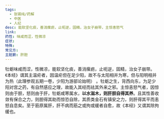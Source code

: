 ```yaml
---
tags:
  - 张锡纯/药解
  - 中医
  - 人纪
desc: 能软坚化痰，善消瘰疬，止呃逆，固精，治女子崩带，主惊恚怒气
link: 
药性: 味咸而涩，性微凉
症状: 
特殊: 
常见方: 
主脏腑: 肝胆
---
```


牡蛎味咸而涩，性微凉，能软坚化痰，善消瘰疬，止呃逆，固精，治女子崩带。《本经》谓其主温疟者，因温疟但在足少阳，故不与太阳相并为寒，但与阳明相并为热（此理参观五期一卷，少阳为游部论始明） 。牡蛎之生，背西向东，为足少阳对宫之药，有自然感应之理，故能入其经而祛其外来之邪。主惊恚怒气者，因惊则由于胆，怒则由于肝，牡蛎咸寒属水，**以水滋木，则肝胆自得其养**。且其性善收敛有保合之力，则胆得其助而惊恐自除，其质类金石有镇安之力，则肝得其平而恚怒自息矣。至于筋原属肝，肝不病而筋之或拘或缓者自愈，故《本经》又谓其除拘缓也。
